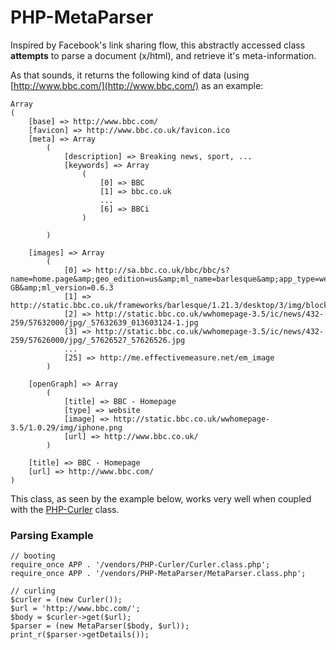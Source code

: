 PHP-MetaParser
===

Inspired by Facebook&#039;s link sharing flow, this abstractly accessed class
**attempts** to parse a document (x/html), and retrieve it&#039;s
meta-information.

As that sounds, it returns the following kind of data (using
[http://www.bbc.com/](http://www.bbc.com/) as an example:

    Array
    (
        [base] => http://www.bbc.com/
        [favicon] => http://www.bbc.co.uk/favicon.ico
        [meta] => Array
            (
                [description] => Breaking news, sport, ...
                [keywords] => Array
                    (
                        [0] => BBC
                        [1] => bbc.co.uk
                        ...
                        [6] => BBCi
                    )
    
            )
    
        [images] => Array
            (
                [0] => http://sa.bbc.co.uk/bbc/bbc/s?name=home.page&amp;geo_edition=us&amp;ml_name=barlesque&amp;app_type=web&amp;language=en-GB&amp;ml_version=0.6.3
                [1] => http://static.bbc.co.uk/frameworks/barlesque/1.21.3/desktop/3/img/blocks/light.png
                [2] => http://static.bbc.co.uk/wwhomepage-3.5/ic/news/432-259/57632000/jpg/_57632639_013603124-1.jpg
                [3] => http://static.bbc.co.uk/wwhomepage-3.5/ic/news/432-259/57626000/jpg/_57626527_57626526.jpg
                ...
                [25] => http://me.effectivemeasure.net/em_image
            )
    
        [openGraph] => Array
            (
                [title] => BBC - Homepage
                [type] => website
                [image] => http://static.bbc.co.uk/wwhomepage-3.5/1.0.29/img/iphone.png
                [url] => http://www.bbc.co.uk/
            )
    
        [title] => BBC - Homepage
        [url] => http://www.bbc.com/
    )


This class, as seen by the example below, works very well when coupled with the
[PHP-Curler](https://github.com/onassar/PHP-Curler) class.

### Parsing Example

    // booting
    require_once APP . '/vendors/PHP-Curler/Curler.class.php';
    require_once APP . '/vendors/PHP-MetaParser/MetaParser.class.php';
    
    // curling
    $curler = (new Curler());
    $url = 'http://www.bbc.com/';
    $body = $curler->get($url);
    $parser = (new MetaParser($body, $url));
    print_r($parser->getDetails());
